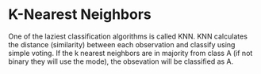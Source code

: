 # K-Nearest Neighbors 
One of the laziest classification algorithms is called KNN. KNN calculates the distance (similarity) between each observation and classify using simple voting. If the k nearest neighbors are in majority from class A (if not binary they will use the mode), the obsevation will be classified as A.
